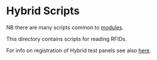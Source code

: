Hybrid Scripts
==============

NB there are many scripts common to [modules](../modules/README.md).

This directory contains scripts for reading RFIDs.

For info on registration of Hybrid test panels see also
[here](../testpannels/README.md).
